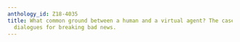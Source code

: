 ```yaml
---
anthology_id: Z18-4035
title: What common ground between a human and a virtual agent? The case of task-oriented
  dialogues for breaking bad news.
---
```

